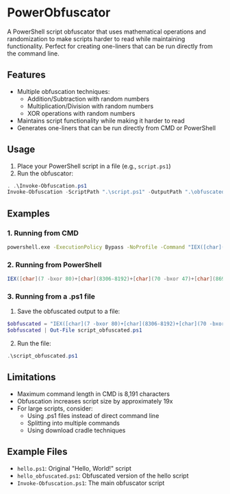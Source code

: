 # PowerObfuscator

A PowerShell script obfuscator that uses mathematical operations and randomization to make scripts harder to read while maintaining functionality. Perfect for creating one-liners that can be run directly from the command line.

## Features

- Multiple obfuscation techniques:
  - Addition/Subtraction with random numbers
  - Multiplication/Division with random numbers
  - XOR operations with random numbers
- Maintains script functionality while making it harder to read
- Generates one-liners that can be run directly from CMD or PowerShell

## Usage

1. Place your PowerShell script in a file (e.g., `script.ps1`)
2. Run the obfuscator:
```powershell
. .\Invoke-Obfuscation.ps1
Invoke-Obfuscation -ScriptPath ".\script.ps1" -OutputPath ".\obfuscated.ps1"
```

## Examples

### 1. Running from CMD

```cmd
powershell.exe -ExecutionPolicy Bypass -NoProfile -Command "IEX([char](7 -bxor 80)+[char](8306-8192)+[char](70 -bxor 47)+[char](8691-8575)+[char](56 -bxor 93)+[char](50 -bxor 31)+[char](1 -bxor 73)+[char](13 -bxor 98)+[char](6122-6007)+[char](6366-6250)+[char](9463-9431)+[char](204102/6003)+[char](7087-7015)+[char](501768/4968)+[char](344844/3193)+[char](12096/112)+[char](767010/6910)+[char](708-664)+[char](90 -bxor 122)+[char](2471-2384)+[char](6991-6880)+[char](80712/708)+[char](112 -bxor 28)+[char](1298-1198)+[char](181 -bxor 148)+[char](86 -bxor 116)+[char](4396-4386))"
```

### 2. Running from PowerShell

```powershell
IEX([char](7 -bxor 80)+[char](8306-8192)+[char](70 -bxor 47)+[char](8691-8575)+[char](56 -bxor 93)+[char](50 -bxor 31)+[char](1 -bxor 73)+[char](13 -bxor 98)+[char](6122-6007)+[char](6366-6250)+[char](9463-9431)+[char](204102/6003)+[char](7087-7015)+[char](501768/4968)+[char](344844/3193)+[char](12096/112)+[char](767010/6910)+[char](708-664)+[char](90 -bxor 122)+[char](2471-2384)+[char](6991-6880)+[char](80712/708)+[char](112 -bxor 28)+[char](1298-1198)+[char](181 -bxor 148)+[char](86 -bxor 116)+[char](4396-4386))
```

### 3. Running from a .ps1 file

1. Save the obfuscated output to a file:
```powershell
$obfuscated = "IEX([char](7 -bxor 80)+[char](8306-8192)+[char](70 -bxor 47)+[char](8691-8575)+[char](56 -bxor 93)+[char](50 -bxor 31)+[char](1 -bxor 73)+[char](13 -bxor 98)+[char](6122-6007)+[char](6366-6250)+[char](9463-9431)+[char](204102/6003)+[char](7087-7015)+[char](501768/4968)+[char](344844/3193)+[char](12096/112)+[char](767010/6910)+[char](708-664)+[char](90 -bxor 122)+[char](2471-2384)+[char](6991-6880)+[char](80712/708)+[char](112 -bxor 28)+[char](1298-1198)+[char](181 -bxor 148)+[char](86 -bxor 116)+[char](4396-4386))"
$obfuscated | Out-File script_obfuscated.ps1
```

2. Run the file:
```powershell
.\script_obfuscated.ps1
```

## Limitations

- Maximum command length in CMD is 8,191 characters
- Obfuscation increases script size by approximately 19x
- For large scripts, consider:
  - Using .ps1 files instead of direct command line
  - Splitting into multiple commands
  - Using download cradle techniques

## Example Files

- `hello.ps1`: Original "Hello, World!" script
- `hello_obfuscated.ps1`: Obfuscated version of the hello script
- `Invoke-Obfuscation.ps1`: The main obfuscator script

